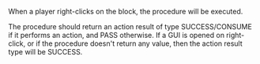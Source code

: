 When a player right-clicks on the block, the procedure will be executed.

The procedure should return an action result of type SUCCESS/CONSUME if it performs an action, and PASS otherwise.
If a GUI is opened on right-click, or if the procedure doesn't return any value, then the action result type
will be SUCCESS.